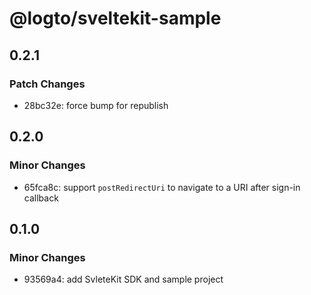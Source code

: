 # @logto/sveltekit-sample

## 0.2.1

### Patch Changes

- 28bc32e: force bump for republish

## 0.2.0

### Minor Changes

- 65fca8c: support `postRedirectUri` to navigate to a URI after sign-in callback

## 0.1.0

### Minor Changes

- 93569a4: add SvleteKit SDK and sample project
